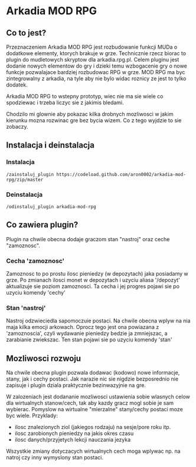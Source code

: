 # Arkadia MOD RPG

## Co to jest?

Przeznaczeniem Arkadia MOD RPG jest rozbudowanie funkcji MUDa o dodatkowe elementy, ktorych brakuje w grze.
Technicznie rzecz biorac to plugin do mudletowych skryptow dla arkadia.rpg.pl.
Celem pluginu jest dodanie nowych elementow do gry i dzieki temu wzbogacenie gry o nowe funkcje pozwalajace bardziej rozbudowac RPG w grze.
MOD RPG ma byc zintegrowalny z arkadia, na tyle aby nie bylo widac roznicy ze jest to tylko dodatek.

Arkadia MOD RPG to wstepny prototyp, wiec nie ma sie wiele co spodziewac i trzeba liczyc sie z jakimis bledami.

Chodzilo mi glownie aby pokazac kilka drobnych mozliwosci w jakim kierunku mozna rozwinac gre bez bycia wizem.
Co z tego wyjdzie to sie zobaczy.


## Instalacja i deinstalacja

### Instalacja

```
/zainstaluj_plugin https://codeload.github.com/aron0002/arkadia-mod-rpg/zip/master
```

### Deinstalacja

```
/odinstaluj_plugin arkadia-mod-rpg
```


## Co zawiera plugin?

Plugin na chwile obecna dodaje graczom stan "nastroj" oraz ceche "zamoznosc".

### Cecha 'zamoznosc'
Zamoznosc to po prostu ilosc pieniedzy (w depozytach) jaka posiadamy w grze. Po zmianach ilosci monet w depozytach i uzyciu aliasa '/depozyt' aktualizuje sie poziom zamoznosci.
Ta cecha i jej progres pojawi sie po uzyciu komendy 'cechy'

### Stan 'nastroj'
Nastroj odzwieciedla sapomoczuie postaci. Na chwile obecna wplyw na nia maja kilka emocji arkowach.
Oprocz tego jest ona powiazana z 'zamoznoscia', czyli wydawanie pieniedzy bedzie ja zmniejszac, a zarabianie zwiekszac.
Ten stan pojawi sie po uzyciu komendy 'stan'

## Mozliwosci rozwoju

Na chwile obecna plugin pozwala dodawac (kodowo) nowe informacje, stany, jak i cechy postaci.
Jak narazie nic sie nigdzie bezposrednio nie zapisuje i plugin dziala praktycznie bezinwazyjnie na gre.

W zalozeniach jest dodananie mozliwosci ustawienia sobie wlasnych celow dla wirtualnych stanow/cech, tak aby kazdy gracz mogl sobie je sam wybierac.
Pomyslow na wirtualne "mierzalne" stany/cechy postaci moze byc wiele. Przyklady:
 - ilosc znalezionych ziol (jakiegos rodzaju) na sesje/pore roku itp. 
 - ilosc zarobionych pieniedzy na jakis okres czasu
 - ilosc danych/przyjetych lekcji nauczania jezyka
 
Wszystkie zmiany dotyczacych wirtualnych cech moga wplywac np. na natroj czy inny wymyslony stan postaci.
 
